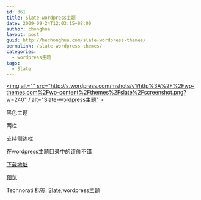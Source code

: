 ```yaml
---
id: 361
title: Slate-wordpress主题
date: 2009-09-24T12:03:15+08:00
author: chonghua
layout: post
guid: http://hechonghua.com/slate-wordpress-themes/
permalink: /slate-wordpress-themes/
categories:
  - wordpress主题
tags:
  - Slate
---
```

[<img alt="" src="http://s.wordpress.com/mshots/v1/http%3A%2F%2Fwp-themes.com%2Fwp-content%2Fthemes%2Fslate%2Fscreenshot.png?w=240" / alt="Slate-wordpress主题" >](http://wp-themes.com/slate?TB_iframe=true&width=1147&height=690) 

黑色主题

两栏

支持侧边栏

在wordpress主题目录中的评价不错

<a href="http://wordpress.org/extend/themes/download/slate.1.4.zip" target="_blank">下载地址</a>

<a href="http://wp-themes.com/slate?TB_iframe=true&width=1147&height=690" target="_blank">预览</a>

<div class="wlWriterEditableSmartContent" id="scid:0767317B-992E-4b12-91E0-4F059A8CECA8:affd9ace-e75c-483b-b7e9-4248afba76b1" style="padding-right: 0px; display: inline; padding-left: 0px; float: none; padding-bottom: 0px; margin: 0px; padding-top: 0px">
  Technorati 标签: <a href="http://technorati.com/tags/Slate" rel="tag">Slate</a>,wordpress主题
</div>